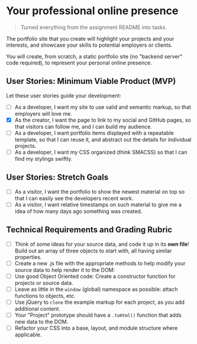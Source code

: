 # Your professional online presence
> Turned everything from the assignment README into tasks.

The portfolio site that you create will highlight your projects and your interests, and showcase your skills to potential employers or clients.

You will create, from scratch, a static portfolio site (no "backend server" code required), to represent your personal online presence.

## User Stories: Minimum Viable Product (MVP)
Let these user stories guide your development:
 - [ ] As a developer, I want my site to use valid and semantic markup, so that employers will love me.
 - [x] As the creator, I want the page to link to my social and GitHub pages, so that visitors can follow me, and I can build my audience.
 - [ ] As a developer, I want portfolio items displayed with a repeatable template, so that I can reuse it, and abstract out the details for individual projects.
 - [ ] As a developer, I want my CSS organized (think SMACSS) so that I can find my stylings swiftly.

## User Stories: Stretch Goals
- [ ] As a visitor, I want the portfolio to show the newest material on top so that I can easily see the developers recent work.
- [ ] As a visitor, I want relative timestamps on such material to give me a idea of how many days ago something was created.

## Technical Requirements and Grading Rubric
  - [ ] Think of some ideas for your source data, and code it up in its **own file**! Build out an array of three objects to start with, all having similar properties.
  - [ ] Create a new .js file with the appropriate methods to help modify your source data to help render it to the DOM:
  - [ ] Use good Object Oriented code: Create a constructor function for projects or source data.
  - [ ] Leave as little in the `window` (global) namespace as possible: attach functions to objects, etc.
  - [ ] Use jQuery to `clone` the example markup for each project, as you add additional content.
  - [ ] Your "Project" prototype should have a `.toHtml()` function that adds new data to the DOM.
  - [ ] Refactor your CSS into a base, layout, and module structure where applicable.
